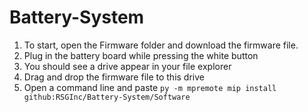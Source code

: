# Battery-System

1. To start, open the Firmware folder and download the firmware file.
2. Plug in the battery board while pressing the white button
3. You should see a drive appear in your file explorer
4. Drag and drop the firmware file to this drive
5. Open a command line and paste `py -m mpremote mip install github:RSGInc/Battery-System/Software`

   
